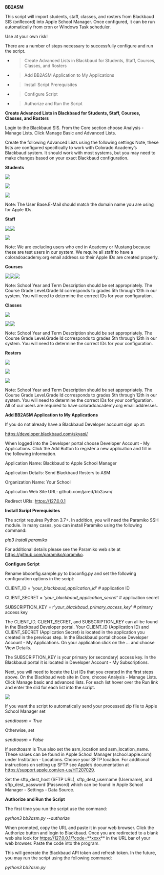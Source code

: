 **BB2ASM**

This script will import students, staff, classes, and rosters from
Blackbaud SIS (onRecord) into Apple School Manager. Once configured, it
can be run automatically from cron or Windows Task scheduler.

Use at your own risk\!

There are a number of steps necessary to successfully configure and run
the script.

  - > Create Advanced Lists in Blackbaud for Students, Staff, Courses,
    > Classes, and Rosters

  - > Add BB2ASM Application to My Applications

  - > Install Script Prerequisites

  - > Configure Script

  - > Authorize and Run the Script

**Create Advanced Lists in Blackbaud for Students, Staff, Courses,
Classes, and Rosters**

Login to the Blackbaud SIS. From the Core section choose Analysis -
Manage Lists. Click Manage Basic and Advanced Lists.

Create the following Advanced Lists using the following settings Note,
these lists are configured specifically to work with Colorado Academy’s
Blackbaud system. It should work with most systems, but you may need to
make changes based on your exact Blackbaud configuration.

**Students**

![](./media/image7.png)

![](./media/image4.png)

![](./media/image2.png)

Note: The User Base.E-Mail should match the domain name you are using
for Apple IDs.

**Staff**

![](./media/image6.png)![](./media/image13.png)

![](./media/image8.png)

Note: We are excluding users who end in Academy or Mustang because these
are test users in our system. We require all staff to have a
coloradoacademy.org email address so their Apple IDs are created
properly.

**Courses**

![](./media/image5.png)![](./media/image11.png)![](./media/image1.png)

Note: School Year and Term Description should be set appropriately. The
Course Grade Level.Grade Id corresponds to grades 5th through 12th in
our system. You will need to determine the correct IDs for your
configuration.

**Classes**

![](./media/image14.png)

![](./media/image3.png)![](./media/image15.png)

Note: School Year and Term Description should be set appropriately. The
Course Grade Level.Grade Id corresponds to grades 5th through 12th in
our system. You will need to determine the correct IDs for your
configuration.

**Rosters**

![](./media/image10.png)

![](./media/image9.png)

![](./media/image12.png)

Note: School Year and Term Description should be set appropriately. The
Course Grade Level.Grade Id corresponds to grades 5th through 12th in
our system. You will need to determine the correct IDs for your
configuration. All of our users are required to have coloradoacademy.org
email addresses.

**Add BB2ASM Application to My Applications**

If you do not already have a Blackbaud Developer account sign up at:

[<span class="underline">https://developer.blackbaud.com/skyapi/</span>](https://developer.blackbaud.com/skyapi/)

When logged into the Developer portal choose Developer Account - My
Applications. Click the Add Button to register a new application and
fill in the following information.

Application Name: Blackbaud to Apple School Manager

Application Details: Send Blackbaud Rosters to ASM

Organization Name: Your School

Application Web Site URL: github.com/jared/bb2asm/

Redirect URIs: https://127.0.0.1

**Install Script Prerequisites**

The script requires Python 3.7+. In addition, you will need the Paramiko
SSH module. In many cases, you can install Paramiko using the following
command:

*pip3 install paramiko*

For additional details please see the Paramiko web site at
[<span class="underline">https://github.com/paramiko/paramiko</span>](https://github.com/paramiko/paramiko).

**Configure Script**

Rename bbconfig.sample.py to bbconfig.py and set the following
configuration options in the script:

CLIENT\_ID = '*your\_blackbaud\_application\_id*' \# application ID

CLIENT\_SECRET = '*your\_blackbaud\_application\_secret*' \# application
secret

SUBSCRIPTION\_KEY = r'*your\_blackbaud\_primary\_access\_key*' \#
primary access key

The CLIENT\_ID, CLIENT\_SECRET, and SUBSCRIPTION\_KEY can all be found
in the Blackbaud Developer portal. Your CLIENT\_ID (Application ID) and
CLIENT\_SECRET (Application Secret) is located in the application you
created in the previous step. In the Blackbaud portal choose Developer
Account - My Applications. On your application click on the … and choose
View Details.

The SUBSCRIPTION\_KEY is your primary (or secondary) access key. In the
Blackbaud portal it is located in Developer Account - My Subscriptions.

Next, you will need to locate the List IDs that you created in the first
steps above. On the Blackbaud web site in Core, choose Analysis - Manage
Lists. Click Manage basic and advanced lists. For each list hover over
the Run link and enter the slid for each list into the script.

![](./media/image16.png)

If you want the script to automatically send your processed zip file to
Apple School Manager set

*sendtoasm = True*

Otherwise, set

*sendtoasm = False*

If sendtoasm is True also set the asm\_location and asm\_location\_name.
These values can be found in Apple School Manager (school.apple.com)
under Institution - Locations. Choose your SFTP location. For additional
instructions on setting up SFTP see Apple’s documentation at
[<span class="underline">https://support.apple.com/en-us/HT207029</span>](https://support.apple.com/en-us/HT207029).

Set the sftp\_dest\_host (SFTP URL), sftp\_dest\_username (Username),
and sftp\_dest\_password (Password) which can be found in Apple School
Manager - Settings - Data Source.

**Authorize and Run the Script**

The first time you run the script use the command:

*python3 bb2asm.py --authorize*

When prompted, copy the URL and paste it in your web browser. Click the
Authorize button and login to Blackbaud. Once you are redirected to a
blank web site look for https://127.0.0.1/?code=**xxxx** in the URL bar
of your web browser. Paste the code into the program.

This will generate the Blackbaud API token and refresh token. In the
future, you may run the script using the following command:

*python3 bb2asm.py*
